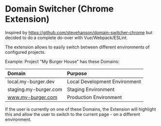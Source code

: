 # Domain Switcher (Chrome Extension)

Inspired by https://github.com/stevehanson/domain-switcher-chrome but decided to do a complete do-over with Vue/Webpack/ESLint.

The extension allows to easily switch between different environments of configured projects.

Example:
Project "My Burger House" has these Domains:

|Domain   |Purpose|
|:--------------------|:------|
| local.my-burger.dev   | Local Development Environment|
| staging.my-burger.com | Staging Environment|
| www.my-burger.com     | Production Environment|

If the user is currently on one of these Domains, the Extension will highlight this and allow the user to switch 
to the current page - on a different environment.
